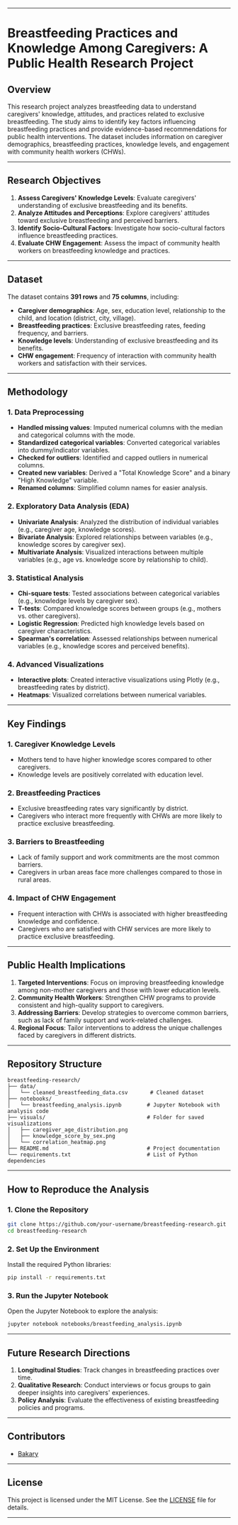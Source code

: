
---

# Breastfeeding Practices and Knowledge Among Caregivers: A Public Health Research Project

## Overview
This research project analyzes breastfeeding data to understand caregivers' knowledge, attitudes, and practices related to exclusive breastfeeding. The study aims to identify key factors influencing breastfeeding practices and provide evidence-based recommendations for public health interventions. The dataset includes information on caregiver demographics, breastfeeding practices, knowledge levels, and engagement with community health workers (CHWs).

---

## Research Objectives
1. **Assess Caregivers' Knowledge Levels**: Evaluate caregivers' understanding of exclusive breastfeeding and its benefits.
2. **Analyze Attitudes and Perceptions**: Explore caregivers' attitudes toward exclusive breastfeeding and perceived barriers.
3. **Identify Socio-Cultural Factors**: Investigate how socio-cultural factors influence breastfeeding practices.
4. **Evaluate CHW Engagement**: Assess the impact of community health workers on breastfeeding knowledge and practices.

---

## Dataset
The dataset contains **391 rows** and **75 columns**, including:
- **Caregiver demographics**: Age, sex, education level, relationship to the child, and location (district, city, village).
- **Breastfeeding practices**: Exclusive breastfeeding rates, feeding frequency, and barriers.
- **Knowledge levels**: Understanding of exclusive breastfeeding and its benefits.
- **CHW engagement**: Frequency of interaction with community health workers and satisfaction with their services.

---

## Methodology

### 1. Data Preprocessing
- **Handled missing values**: Imputed numerical columns with the median and categorical columns with the mode.
- **Standardized categorical variables**: Converted categorical variables into dummy/indicator variables.
- **Checked for outliers**: Identified and capped outliers in numerical columns.
- **Created new variables**: Derived a "Total Knowledge Score" and a binary "High Knowledge" variable.
- **Renamed columns**: Simplified column names for easier analysis.

### 2. Exploratory Data Analysis (EDA)
- **Univariate Analysis**: Analyzed the distribution of individual variables (e.g., caregiver age, knowledge scores).
- **Bivariate Analysis**: Explored relationships between variables (e.g., knowledge scores by caregiver sex).
- **Multivariate Analysis**: Visualized interactions between multiple variables (e.g., age vs. knowledge score by relationship to child).

### 3. Statistical Analysis
- **Chi-square tests**: Tested associations between categorical variables (e.g., knowledge levels by caregiver sex).
- **T-tests**: Compared knowledge scores between groups (e.g., mothers vs. other caregivers).
- **Logistic Regression**: Predicted high knowledge levels based on caregiver characteristics.
- **Spearman's correlation**: Assessed relationships between numerical variables (e.g., knowledge scores and perceived benefits).

### 4. Advanced Visualizations
- **Interactive plots**: Created interactive visualizations using Plotly (e.g., breastfeeding rates by district).
- **Heatmaps**: Visualized correlations between numerical variables.

---

## Key Findings

### 1. Caregiver Knowledge Levels
- Mothers tend to have higher knowledge scores compared to other caregivers.
- Knowledge levels are positively correlated with education level.

### 2. Breastfeeding Practices
- Exclusive breastfeeding rates vary significantly by district.
- Caregivers who interact more frequently with CHWs are more likely to practice exclusive breastfeeding.

### 3. Barriers to Breastfeeding
- Lack of family support and work commitments are the most common barriers.
- Caregivers in urban areas face more challenges compared to those in rural areas.

### 4. Impact of CHW Engagement
- Frequent interaction with CHWs is associated with higher breastfeeding knowledge and confidence.
- Caregivers who are satisfied with CHW services are more likely to practice exclusive breastfeeding.

---

## Public Health Implications
1. **Targeted Interventions**: Focus on improving breastfeeding knowledge among non-mother caregivers and those with lower education levels.
2. **Community Health Workers**: Strengthen CHW programs to provide consistent and high-quality support to caregivers.
3. **Addressing Barriers**: Develop strategies to overcome common barriers, such as lack of family support and work-related challenges.
4. **Regional Focus**: Tailor interventions to address the unique challenges faced by caregivers in different districts.

---

## Repository Structure
```
breastfeeding-research/
├── data/
│   └── cleaned_breastfeeding_data.csv       # Cleaned dataset
├── notebooks/
│   └── breastfeeding_analysis.ipynb        # Jupyter Notebook with analysis code
├── visuals/                                # Folder for saved visualizations
│   ├── caregiver_age_distribution.png
│   ├── knowledge_score_by_sex.png
│   └── correlation_heatmap.png
├── README.md                               # Project documentation
└── requirements.txt                        # List of Python dependencies
```

---

## How to Reproduce the Analysis

### 1. Clone the Repository
```bash
git clone https://github.com/your-username/breastfeeding-research.git
cd breastfeeding-research
```

### 2. Set Up the Environment
Install the required Python libraries:
```bash
pip install -r requirements.txt
```

### 3. Run the Jupyter Notebook
Open the Jupyter Notebook to explore the analysis:
```bash
jupyter notebook notebooks/breastfeeding_analysis.ipynb
```

---

## Future Research Directions
1. **Longitudinal Studies**: Track changes in breastfeeding practices over time.
2. **Qualitative Research**: Conduct interviews or focus groups to gain deeper insights into caregivers' experiences.
3. **Policy Analysis**: Evaluate the effectiveness of existing breastfeeding policies and programs.

---

## Contributors
- [Bakary](https://github.com/your-username)  

---

## License
This project is licensed under the MIT License. See the [LICENSE](LICENSE) file for details.

---

